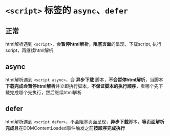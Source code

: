 # `<script>` 标签的 `async`、`defer`

## 正常

html解析遇到 `<script>`，会**暂停html解析，阻塞页面**的呈现，下载script, 执行script，再继续html解析

## async

html解析遇到 `<script async>`，会 **异步下载** 脚本，**不会暂停html解析**，当脚本**下载完成会暂停html解析**并立即执行脚本，**不保证脚本的执行顺序**，看哪个先下载完成哪个先执行，然后继续html解析

## defer

html解析遇到 `<script defer>`，不会阻塞页面呈现，**异步下载**脚本，**等页面解析完成**且在DOMContentLoaded事件触发之前**按顺序完成执行**